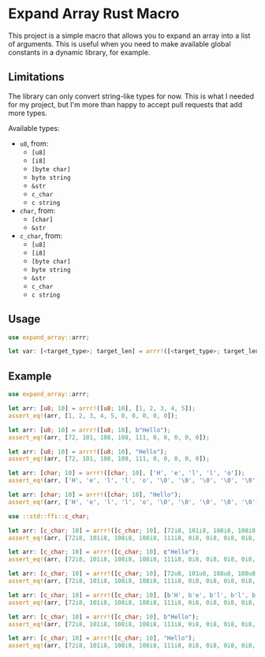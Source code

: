 # Expand Array Rust Macro

This project is a simple macro that allows you to expand an array into a list of
arguments. This is useful when you need to make available global constants in a
dynamic library, for example.

## Limitations

The library can only convert string-like types for now. This is what I needed
for my project, but I'm more than happy to accept pull requests that add more
types.

Available types:

- `u8`, from:
  - `[u8]`
  - `[i8]`
  - `[byte char]`
  - `byte string`
  - `&str`
  - `c_char`
  - `c string`
- `char`, from:
  - `[char]`
  - `&str`
- `c_char`, from:
  - `[u8]`
  - `[i8]`
  - `[byte char]`
  - `byte string`
  - `&str`
  - `c_char`
  - `c string`

## Usage

```rust
use expand_array::arrr;

let var: [<target_type>; target_len] = arrr!([<target_type>; target_len], <array>);
```

## Example

```rust
use expand_array::arrr;

let arr: [u8; 10] = arrr!([u8; 10], [1, 2, 3, 4, 5]);
assert_eq!(arr, [1, 2, 3, 4, 5, 0, 0, 0, 0, 0]);

let arr: [u8; 10] = arrr!([u8; 10], b"Hello");
assert_eq!(arr, [72, 101, 108, 108, 111, 0, 0, 0, 0, 0]);

let arr: [u8; 10] = arrr!([u8; 10], "Hello");
assert_eq!(arr, [72, 101, 108, 108, 111, 0, 0, 0, 0, 0]);

let arr: [char; 10] = arrr!([char; 10], ['H', 'e', 'l', 'l', 'o']);
assert_eq!(arr, ['H', 'e', 'l', 'l', 'o', '\0', '\0', '\0', '\0', '\0']);

let arr: [char; 10] = arrr!([char; 10], "Hello");
assert_eq!(arr, ['H', 'e', 'l', 'l', 'o', '\0', '\0', '\0', '\0', '\0']);

use ::std::ffi::c_char;

let arr: [c_char; 10] = arrr!([c_char; 10], [72i8, 101i8, 108i8, 108i8, 111i8]);
assert_eq!(arr, [72i8, 101i8, 108i8, 108i8, 111i8, 0i8, 0i8, 0i8, 0i8, 0i8]);

let arr: [c_char; 10] = arrr!([c_char; 10], c"Hello");
assert_eq!(arr, [72i8, 101i8, 108i8, 108i8, 111i8, 0i8, 0i8, 0i8, 0i8, 0i8]);

let arr: [c_char; 10] = arrr!([c_char; 10], [72u8, 101u8, 108u8, 108u8, 111u8]);
assert_eq!(arr, [72i8, 101i8, 108i8, 108i8, 111i8, 0i8, 0i8, 0i8, 0i8, 0i8]);

let arr: [c_char; 10] = arrr!([c_char; 10], [b'H', b'e', b'l', b'l', b'o']);
assert_eq!(arr, [72i8, 101i8, 108i8, 108i8, 111i8, 0i8, 0i8, 0i8, 0i8, 0i8]);

let arr: [c_char; 10] = arrr!([c_char; 10], b"Hello");
assert_eq!(arr, [72i8, 101i8, 108i8, 108i8, 111i8, 0i8, 0i8, 0i8, 0i8, 0i8]);

let arr: [c_char; 10] = arrr!([c_char; 10], "Hello");
assert_eq!(arr, [72i8, 101i8, 108i8, 108i8, 111i8, 0i8, 0i8, 0i8, 0i8, 0i8]);
```
